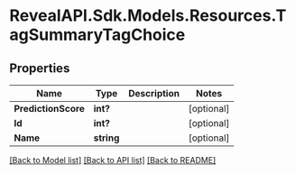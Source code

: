 # RevealAPI.Sdk.Models.Resources.TagSummaryTagChoice
## Properties

Name | Type | Description | Notes
------------ | ------------- | ------------- | -------------
**PredictionScore** | **int?** |  | [optional] 
**Id** | **int?** |  | [optional] 
**Name** | **string** |  | [optional] 

[[Back to Model list]](../README.md#documentation-for-models) [[Back to API list]](../README.md#documentation-for-api-endpoints) [[Back to README]](../README.md)

